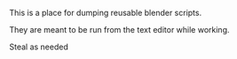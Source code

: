 This is a place for dumping reusable blender scripts.  

They are meant to be run from the text editor while working.

Steal as needed

